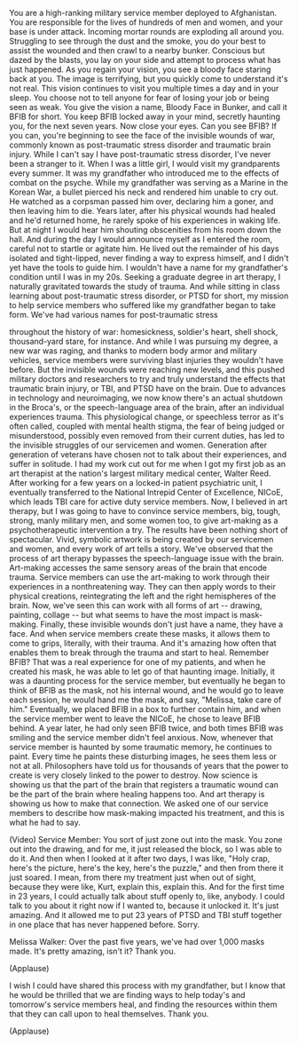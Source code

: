 
You are a high-ranking
military service member
deployed to Afghanistan.
You are responsible for the lives
of hundreds of men and women,
and your base is under attack.
Incoming mortar rounds
are exploding all around you.
Struggling to see
through the dust and the smoke,
you do your best to assist the wounded
and then crawl to a nearby bunker.
Conscious but dazed by the blasts,
you lay on your side and attempt
to process what has just happened.
As you regain your vision,
you see a bloody face
staring back at you.
The image is terrifying,
but you quickly come to understand
it&#39;s not real.
This vision continues to visit you
multiple times a day and in your sleep.
You choose not to tell anyone
for fear of losing your job
or being seen as weak.
You give the vision a name,
Bloody Face in Bunker,
and call it BFIB for short.
You keep BFIB locked away in your mind,
secretly haunting you,
for the next seven years.
Now close your eyes.
Can you see BFIB?
If you can, you&#39;re beginning
to see the face
of the invisible wounds of war,
commonly known
as post-traumatic stress disorder
and traumatic brain injury.
While I can&#39;t say I have
post-traumatic stress disorder,
I&#39;ve never been a stranger to it.
When I was a little girl, I would visit
my grandparents every summer.
It was my grandfather
who introduced me to the effects
of combat on the psyche.
While my grandfather was serving
as a Marine in the Korean War,
a bullet pierced his neck
and rendered him unable to cry out.
He watched as a corpsman passed him over,
declaring him a goner,
and then leaving him to die.
Years later, after his
physical wounds had healed
and he&#39;d returned home,
he rarely spoke of his
experiences in waking life.
But at night I would hear him
shouting obscenities
from his room down the hall.
And during the day I would announce myself
as I entered the room,
careful not to startle or agitate him.
He lived out the remainder of his days
isolated and tight-lipped,
never finding a way to express himself,
and I didn&#39;t yet
have the tools to guide him.
I wouldn&#39;t have a name
for my grandfather&#39;s condition
until I was in my 20s.
Seeking a graduate degree in art therapy,
I naturally gravitated
towards the study of trauma.
And while sitting in class learning
about post-traumatic stress disorder,
or PTSD for short,
my mission to help service members
who suffered like my grandfather
began to take form.
We&#39;ve had various names
for post-traumatic stress

throughout the history of war:
homesickness,
soldier&#39;s heart,
shell shock,
thousand-yard stare, for instance.
And while I was pursuing my degree,
a new war was raging,
and thanks to modern body armor
and military vehicles,
service members were surviving
blast injuries they wouldn&#39;t have before.
But the invisible wounds
were reaching new levels,
and this pushed military doctors
and researchers
to try and truly understand the effects
that traumatic brain injury, or TBI,
and PTSD have on the brain.
Due to advances
in technology and neuroimaging,
we now know there&#39;s
an actual shutdown in the Broca&#39;s,
or the speech-language area of the brain,
after an individual experiences trauma.
This physiological change,
or speechless terror as it&#39;s often called,
coupled with mental health stigma,
the fear of being judged
or misunderstood,
possibly even removed
from their current duties,
has led to the invisible struggles
of our servicemen and women.
Generation after generation of veterans
have chosen not to talk
about their experiences,
and suffer in solitude.
I had my work cut out for me
when I got my first job
as an art therapist at the nation&#39;s
largest military medical center,
Walter Reed.
After working for a few years
on a locked-in patient psychiatric unit,
I eventually transferred to the National
Intrepid Center of Excellence, NICoE,
which leads TBI care
for active duty service members.
Now, I believed in art therapy,
but I was going to have
to convince service members,
big, tough, strong, manly military men,
and some women too,
to give art-making as
a psychotherapeutic intervention a try.
The results have been
nothing short of spectacular.
Vivid, symbolic artwork
is being created
by our servicemen and women,
and every work of art tells a story.
We&#39;ve observed that the process
of art therapy bypasses
the speech-language issue with the brain.
Art-making accesses the same sensory
areas of the brain that encode trauma.
Service members can use the art-making
to work through their experiences
in a nonthreatening way.
They can then apply words
to their physical creations,
reintegrating the left
and the right hemispheres of the brain.
Now, we&#39;ve seen this can work
with all forms of art --
drawing, painting, collage --
but what seems to have the most impact
is mask-making.
Finally, these invisible wounds
don&#39;t just have a name,
they have a face.
And when service members
create these masks,
it allows them to come to grips,
literally, with their trauma.
And it&#39;s amazing
how often that enables them
to break through the trauma
and start to heal.
Remember BFIB?
That was a real experience
for one of my patients,
and when he created his mask,
he was able to let go
of that haunting image.
Initially, it was a daunting process
for the service member,
but eventually he began
to think of BFIB as the mask,
not his internal wound,
and he would go to leave each session,
he would hand me the mask,
and say, &quot;Melissa, take care of him.&quot;
Eventually, we placed BFIB in a box
to further contain him,
and when the service member
went to leave the NICoE,
he chose to leave BFIB behind.
A year later, he had only seen BFIB twice,
and both times BFIB was smiling
and the service member
didn&#39;t feel anxious.
Now, whenever that service member
is haunted by some traumatic memory,
he continues to paint.
Every time he paints
these disturbing images,
he sees them less or not at all.
Philosophers have told us
for thousands of years
that the power to create
is very closely linked
to the power to destroy.
Now science is showing us
that the part of the brain
that registers a traumatic wound
can be the part of the brain
where healing happens too.
And art therapy is showing us
how to make that connection.
We asked one of our service members
to describe how mask-making
impacted his treatment,
and this is what he had to say.

(Video) Service Member:
You sort of just zone out into the mask.
You zone out into the drawing,
and for me, it just released the block,
so I was able to do it.
And then when I looked at it
after two days, I was like,
&quot;Holy crap, here&#39;s the picture,
here&#39;s the key, here&#39;s the puzzle,&quot;
and then from there it just soared.
I mean, from there
my treatment just when out of sight,
because they were like,
Kurt, explain this, explain this.
And for the first time in 23 years,
I could actually talk about stuff
openly to, like, anybody.
I could talk to you about it
right now if I wanted to,
because it unlocked it.
It&#39;s just amazing.
And it allowed me to put 23 years of PTSD
and TBI stuff together in one place
that has never happened before.
Sorry.

Melissa Walker: Over the past five years,
we&#39;ve had over 1,000 masks made.
It&#39;s pretty amazing, isn&#39;t it?
Thank you.

(Applause)

I wish I could have shared
this process with my grandfather,
but I know that he would be thrilled
that we are finding ways
to help today&#39;s and tomorrow&#39;s
service members heal,
and finding the resources within them
that they can call upon
to heal themselves.
Thank you.

(Applause)

